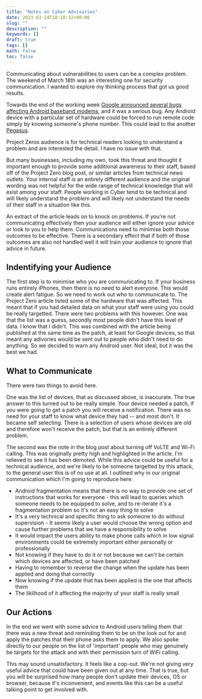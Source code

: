```yaml
---
title: "Notes on Cyber Advisories"
date: 2023-03-24T18:10:32+00:00
slug: ""
description: ""
keywords: []
draft: true
tags: []
math: false
toc: false
---
```


Communicating about vulnerabilities to users can be a complex problem. The weekend of March 18th was an interesting one for security communication. I wanted to explore my thinking process that got us good results.

Towards the end of the working week [Google announced several bugs affecting Android baseband modems](https://googleprojectzero.blogspot.com/2023/03/multiple-internet-to-baseband-remote-rce.html), and it was a serious bug. Any Android device with a particular set of hardware could be forced to run remote code simply by knowing someone's phone number. This could lead to the another [Pegasus](https://en.wikipedia.org/wiki/Pegasus_(spyware)).

Project Zeros audience is for technical readers looking to understand a problem and are interested the detail. I have no issue with that.

But many businesses, including my own, took this threat and thought it important enough to provide some additional awareness to their staff, based off of the Project Zero blog post, or similar articles from technical news outlets. Your internal staff is an entirely different audience and the original wording was not helpful for the wide range of technical knowledge that will exist among your staff. People working in Cyber tend to be technical and will likely understand the problem and will likely not understand the needs of their staff in a situation like this.

An extract of the article leads on to knock on problems. If you're not communicating effectively then your audience will either ignore your advice or look to you to help them. Communications need to minimise both those outcomes to be effective. There is a secondary effect that if both of those outcomes are also not handled well it will train your audience to ignore that advice in future.

## Indentifying your Audience

The first step is to minimise who you are communicating to. If your business runs entirely iPhones, then there is no need to alert everyone. This would create alert fatigue. So we need to work out who to communicate to. The Project Zero article listed some of the hardware that was affected. This meant that if you had detailed data on what your staff were using you could be really targetted. There were two problems with this however. One was that the list was a guess, secondly most people didn't have this level of data. I know that I didn't. This was combined with the article being published at the same time as the patch, at least for Google devices, so that meant any adivories would be sent out to people who didn't need to do anything. So we decided to warn any Android user. Not ideal, but it was the best we had.

## What to Communicate

There were two things to avoid here.

One was the list of devices, that as discussed above, is inaccurate. The true answer to this turned out to be really simple. Your device needed a patch, if you were going to get a patch you will receive a notification. There was no need for your staff to know what device they had -- and most don't. It became self selecting. There is a selection of users whose devices are old and therefore won't receive the patch, but that is an entirely different problem.

The second was the note in the blog post about turning off VoLTE and Wi-Fi calling. This was originally pretty high and highlighted in the article. I'm relieved to see it has been demoted. While this advice could be useful for a technical audience, and we're likely to be someone targetted by this attack, to the general user this is of no use at all. I outlined why in our original communication which I'm going to reproduce here:

* Android fragmentation means that there is no way to provide one set of instructions that works for everyone - this will lead to queries which someone needs to be equipped to solve, and to re-iterate it's a fragmentation problem so it's not an easy thing to solve
* It's a very technical and specific thing to ask someone to do without supervision - It seems likely a user would choose the wrong option and cause further problems that we have a responsibility to solve
* It would impact the users ability to make phone calls which in low signal environments could be extremely important either personally or professionally
* Not knowing if they have to do it or not because we can't be certain which devices are affected, or have been patched
* Having to remember to reverse the change when the update has been applied and doing that correctly
* Now knowing if the update that has been applied is the one that affects them
* The liklihood of it affecting the majority of your staff is really small

## Our Actions

In the end we went with some advice to Android users telling them that there was a new threat and reminding them to be on the look out for and apply the patches that their phone asks them to apply. We also spoke directly to our people on the list of 'important' people who may genuinely be targets for the attack and with their permission turn of WiFi calling.

This may sound unsatisfactory. It feels like a cop-out. We're not giving very useful advice that could have been given out at any time. That is true, but you will be surprised how many people don't update their devices, OS or browser, because it's inconvenient, and events like this can be a useful talking point to get involved with.


